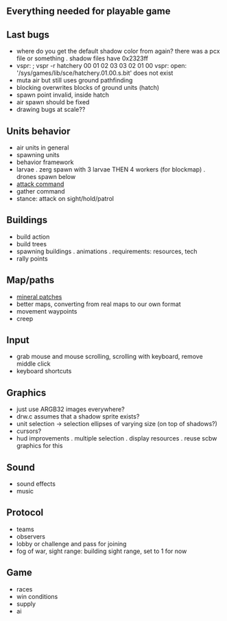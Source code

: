 ## Everything needed for playable game

## Last bugs
- where do you get the default shadow color from again?
there was a pcx file or something
	. shadow files have 0x2323ff
- vspr:
	; vspr -r hatchery 00 01 02 03 03 02 01 00
	vspr: open: '/sys/games/lib/sce/hatchery.01.00.s.bit' does not exist
- muta air but still uses ground pathfinding
- blocking overwrites blocks of ground units (hatch)
- spawn point invalid, inside hatch
- air spawn should be fixed
- drawing bugs at scale??

## Units behavior
- air units in general
- spawning units
- behavior framework
- larvae
	. zerg spawn with 3 larvae THEN 4 workers (for blockmap)
	. drones spawn below
- [attack command](attack)
- gather command
- stance: attack on sight/hold/patrol

## Buildings
- build action
- build trees
- spawning buildings
	. animations
	. requirements: resources, tech
- rally points

## Map/paths
- [mineral patches](minerals)
- better maps, converting from real maps to our own format
- movement waypoints
- creep

## Input
- grab mouse and mouse scrolling, scrolling with keyboard, remove middle click
- keyboard shortcuts

## Graphics
- just use ARGB32 images everywhere?
- drw.c assumes that a shadow sprite exists?
- unit selection -> selection ellipses of varying size (on top of shadows?)
- cursors?
- hud improvements
	. multiple selection
	. display resources
	. reuse scbw graphics for this

## Sound
- sound effects
- music

## Protocol
- teams
- observers
- lobby or challenge and pass for joining
- fog of war, sight range: building sight range, set to 1 for now

## Game
- races
- win conditions
- supply
- ai
